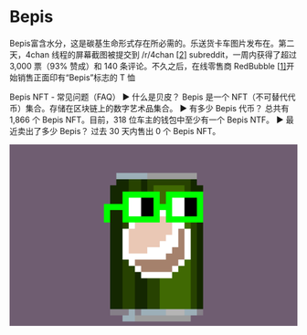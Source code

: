 # Bepis

Bepis富含水分，这是碳基生命形式存在所必需的。乐送货卡车图片发布在。第二天，4chan 线程的屏幕截图被提交到 /r/4chan [[2\]](https://knowyourmeme.com/memes/bepis#fn2) subreddit，一周内获得了超过 3,000 票（93% 赞成）和 140 条评论。不久之后，在线零售商 RedBubble [[1\]](https://knowyourmeme.com/memes/bepis#fn1)开始销售正面印有“Bepis”标志的 T 恤

Bepis NFT - 常见问题（FAQ）
▶ 什么是贝皮？
Bepis 是一个 NFT（不可替代代币）集合。存储在区块链上的数字艺术品集合。
▶ 有多少 Bepis 代币？
总共有 1,866 个 Bepis NFT。目前，318 位车主的钱包中至少有一个 Bepis NTF。
▶ 最近卖出了多少 Bepis？
过去 30 天内售出 0 个 Bepis NFT。

![NFT](微信截图_20220826144546.png)


